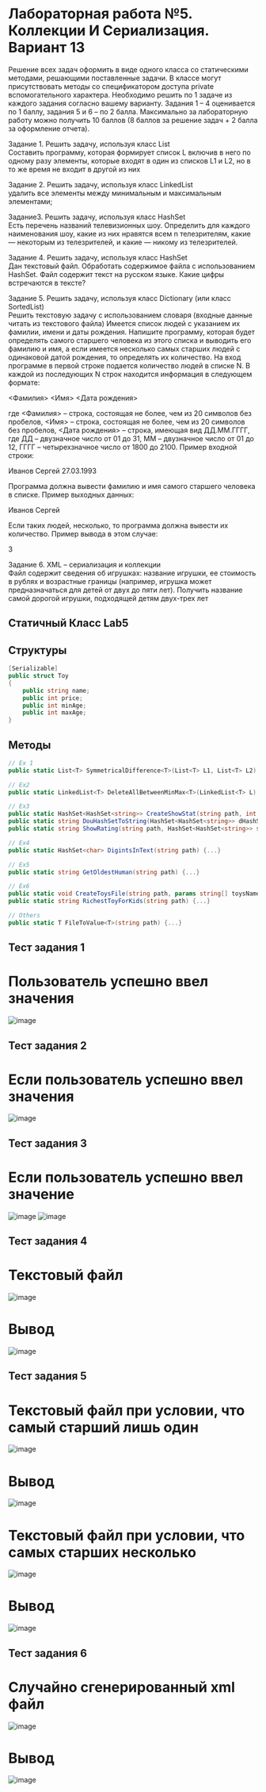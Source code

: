 # Лабораторная работа №5. Коллекции И Сериализация. Вариант 13
Решение всех задач оформить в виде одного класса со статическими методами, решающими
поставленные задачи. В классе могут присутствовать методы со спецификатором доступа private
вспомогательного характера.
Необходимо решить по 1 задаче из каждого задания согласно вашему варианту. Задания 1 – 4
оценивается по 1 баллу, задания 5 и 6 – по 2 балла. Максимально за лабораторную работу можно
получить 10 баллов (8 баллов за решение задач + 2 балла за оформление отчета).

Задание 1. Решить задачу, используя класс List  
Составить программу, которая формирует список L включив в него по одному разу элементы,
которые входят в один из списков L1 и L2, но в то же время не входит в другой из них

Задание 2. Решить задачу, используя класс LinkedList  
удалить все элементы между минимальным и максимальным элементами;

Задание3. Решить задачу, используя класс HashSet  
Есть перечень названий телевизионных шоу. Определить для каждого наименования шоу, какие
из них нравятся всем n телезрителям, какие — некоторым из телезрителей, и какие — никому из
телезрителей.

Задание 4. Решить задачу, используя класс HashSet  
Дан текстовый файл. Обработать содержимое файла с использованием HashSet.
Файл содержит текст на русском языке. Какие цифры встречаются в тексте?

Задание 5. Решить задачу, используя класс Dictionary (или класс SortedList)  
Решить текстовую задачу с использованием словаря (входные данные читать из текстового файла)
Имеется список людей с указанием их фамилии, имени и даты рождения. Напишите программу,
которая будет определять самого старшего человека из этого списка и выводить его фамилию и
имя, а если имеется несколько самых старших людей с одинаковой датой рождения, то
определять их количество.
На вход программе в первой строке подается количество людей в списке N. В каждой из
последующих N строк находится информация в следующем формате:  

<Фамилия> <Имя> <Дата рождения>

где <Фамилия> – строка, состоящая не более, чем из 20 символов без пробелов, <Имя> – строка,
состоящая не более, чем из 20 символов без пробелов, <Дата рождения> – строка, имеющая вид
ДД.ММ.ГГГГ, где ДД – двузначное число от 01 до 31, ММ – двузначное число от 01 до 12, ГГГГ –
четырехзначное число от 1800 до 2100.
Пример входной строки:

Иванов Сергей 27.03.1993

Программа должна вывести фамилию и имя самого старшего человека в списке.
Пример выходных данных:

  Иванов Сергей

Если таких людей, несколько, то программа должна вывести их количество. 
Пример вывода в
этом случае:

3


Задание 6. XML – cериализация и коллекции  
Файл содержит сведения об игрушках: название игрушки, ее стоимость в рублях и возрастные
границы (например, игрушка может предназначаться для детей от двух до пяти лет). Получить
название самой дорогой игрушки, подходящей детям двух-трех лет

## Статичный Класс Lab5
## Структуры
```c#
[Serializable]
public struct Toy
{
    public string name;
    public int price;
    public int minAge;
    public int maxAge;
}
```

## Методы
```c#
// Ex 1
public static List<T> SymmetricalDifference<T>(List<T> L1, List<T> L2) {...}

// Ex2
public static LinkedList<T> DeleteAllBetweenMinMax<T>(LinkedList<T> L) where T : IComparable {...}

// Ex3
public static HashSet<HashSet<string>> CreateShowStat(string path, int showCount) {...}
public static string DouHashSetToString(HashSet<HashSet<string>> dHashSet) {...}
public static string ShowRating(string path, HashSet<HashSet<string>> statistics) {...}

// Ex4
public static HashSet<char> DigintsInText(string path) {...}

// Ex5
public static string GetOldestHuman(string path) {...}

// Ex6
public static void CreateToysFile(string path, params string[] toysNames) {...}
public static string RichestToyForKids(string path) {...}

// Others
public static T FileToValue<T>(string path) {...}
```

## Тест задания 1

# Пользователь успешно ввел значения
![image](https://github.com/user-attachments/assets/df89f2b7-ebc6-49eb-ac3f-f5625de9753c)

## Тест задания 2
# Если пользователь успешно ввел значения
![image](https://github.com/user-attachments/assets/41c3da40-618d-4716-819b-d0ee84d52bf9)

## Тест задания 3
# Если пользователь успешно ввел значение
![image](https://github.com/user-attachments/assets/a1ae640d-50d8-4f99-a32b-71c21f2df454)
![image](https://github.com/user-attachments/assets/0625170d-a7fd-4110-82db-4cc2a4336161)

## Тест задания 4
# Текстовый файл
![image](https://github.com/user-attachments/assets/a4000625-9bd7-43b2-9aea-c3f86f406e72)
# Вывод
![image](https://github.com/user-attachments/assets/d9e03f49-6ce4-4f44-a5b0-d3a9cbbeec61)

## Тест задания 5
# Текстовый файл при условии, что самый старший лишь один
![image](https://github.com/user-attachments/assets/2011a4a7-b319-4be4-9c54-ef83f46c0645)
# Вывод
![image](https://github.com/user-attachments/assets/dca28173-7b7c-4aad-b973-3e065e7f300f)
# Текстовый файл при условии, что самых старших несколько
![image](https://github.com/user-attachments/assets/f6d3b021-bfb8-4d01-8fd9-bc7115714819)
# Вывод
![image](https://github.com/user-attachments/assets/c122c5ce-e304-496f-aa5c-9fc30e8112c7)

## Тест задания 6
# Случайно сгенерированный xml файл
![image](https://github.com/user-attachments/assets/dbec0d7a-7808-4d1a-9a14-5efa33e32d7e)
# Вывод
![image](https://github.com/user-attachments/assets/e8c1fe8e-7dd3-4216-a292-5a1439aa5dcc)
